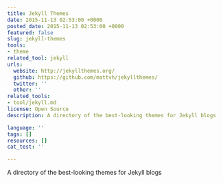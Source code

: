 ```yaml
---
title: Jekyll Themes
date: 2015-11-13 02:53:00 +0000
posted_date: 2015-11-13 02:53:00 +0000
featured: false
slug: jekyll-themes
tools:
- theme
related_tool: jekyll
urls:
  website: http://jekyllthemes.org/
  github: https://github.com/mattvh/jekyllthemes/
  twitter: ''
  other: ''
related_tools:
- tool/jekyll.md
license: Open Source
description: A directory of the best-looking themes for Jekyll blogs

language: ''
tags: []
resources: []
cat_test: ''

---
```

A directory of the best-looking themes for Jekyll blogs




